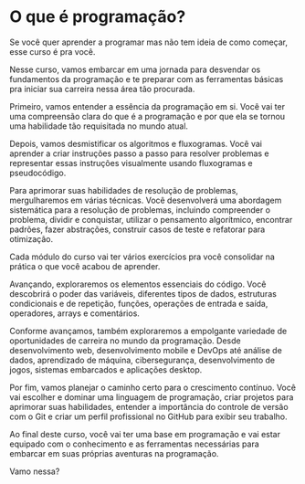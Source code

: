# O que é programação?

Se você quer aprender a programar mas não tem ideia de como começar, esse curso é pra você. 

Nesse curso, vamos embarcar em uma jornada para desvendar os fundamentos da programação e te preparar com as ferramentas básicas pra iniciar sua carreira nessa área tão procurada.

Primeiro, vamos entender a essência da programação em si. Você vai ter uma compreensão clara do que é a programação e por que ela se tornou uma habilidade tão requisitada no mundo atual.

Depois, vamos desmistificar os algoritmos e fluxogramas. Você vai aprender a criar instruções passo a passo para resolver problemas e representar essas instruções visualmente usando fluxogramas e pseudocódigo.

Para aprimorar suas habilidades de resolução de problemas, mergulharemos em várias técnicas. Você desenvolverá uma abordagem sistemática para a resolução de problemas, incluindo compreender o problema, dividir e conquistar, utilizar o pensamento algorítmico, encontrar padrões, fazer abstrações, construir casos de teste e refatorar para otimização.

Cada módulo do curso vai ter vários exercícios pra você consolidar na prática o que você acabou de aprender.

Avançando, exploraremos os elementos essenciais do código. Você descobrirá o poder das variáveis, diferentes tipos de dados, estruturas condicionais e de repetição, funções, operações de entrada e saída, operadores, arrays e comentários.

Conforme avançamos, também exploraremos a empolgante variedade de oportunidades de carreira no mundo da programação. Desde desenvolvimento web, desenvolvimento mobile e DevOps até análise de dados, aprendizado de máquina, cibersegurança, desenvolvimento de jogos, sistemas embarcados e aplicações desktop.

Por fim, vamos planejar o caminho certo para o crescimento contínuo. Você vai escolher e dominar uma linguagem de programação, criar projetos para aprimorar suas habilidades, entender a importância do controle de versão com o Git e criar um perfil profissional no GitHub para exibir seu trabalho.

Ao final deste curso, você vai ter uma base em programação e vai estar equipado com o conhecimento e as ferramentas necessárias para embarcar em suas próprias aventuras na programação.

Vamo nessa?
